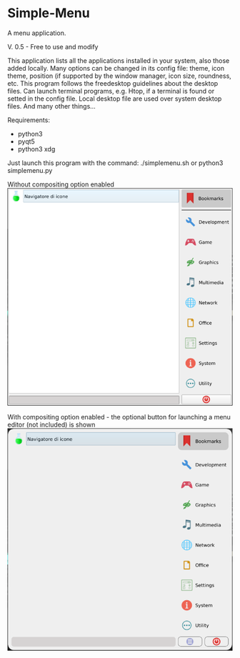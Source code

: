 # Simple-Menu
A menu application.

V. 0.5 - Free to use and modify

This application lists all the applications installed in your system, also those added locally.
Many options can be changed in its config file: theme, icon theme, position (if supported by the window manager, icon size, roundness, etc.
This program follows the freedesktop guidelines about the desktop files. Can launch terminal programs, e.g. Htop, if a terminal is found or setted in the config file. Local desktop file are used over system desktop files. And many other things...

Requirements:
- python3
- pyqt5
- python3 xdg

Just launch this program with the command:
./simplemenu.sh
or
python3 simplemenu.py

Without compositing option enabled
![This is an image](https://github.com/frank038/Simple-Menu/blob/main/screenshot1.png)

With compositing option enabled - the optional button for launching a menu editor (not included) is shown
![This is an image](https://github.com/frank038/Simple-Menu/blob/main/screenshot2.png)
